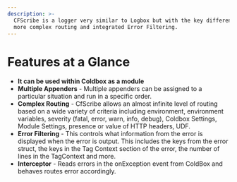 ```yaml
---
description: >-
  CFScribe is a logger very similar to Logbox but with the key difference of
  more complex routing and integrated Error Filtering.
---
```


# Features at a Glance

* **It can be used within Coldbox as a module**&#x20;
* **Multiple Appenders** - Multiple appenders can be assigned to a particular situation and run in a specific order.&#x20;
* **Complex Routing** - CfScribe allows an almost infinite level of routing based on a wide variety of criteria including environment, environment variables, severity (fatal, error, warn, info, debug), Coldbox Settings, Module Settings, presence or value of HTTP headers, UDF.&#x20;
* **Error Filtering** - This controls what information from the error is displayed when the error is output. This includes the keys from the error struct, the keys in the Tag Context section of the error, the number of lines in the TagContext and more.&#x20;
* **Interceptor** - Reads errors in the onException event from ColdBox and behaves routes error accordingly.&#x20;

